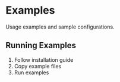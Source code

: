 # Examples

Usage examples and sample configurations.

## Running Examples
1. Follow installation guide
2. Copy example files
3. Run examples
